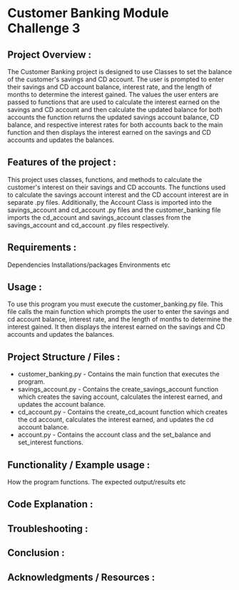 # Customer Banking Module Challenge 3
## Project Overview :
<p> The Customer Banking project is designed to use Classes to set the balance of the customer's savings and CD account.  The user is prompted to enter their savings and CD account balance, interest rate, and the length of months to determine the interest gained. The values the user enters are passed to functions  that are used to calculate the interest earned on the savings and CD account and then calculate the updated balance for both accounts the function returns the updated savings account balance, CD balance, and respective interest rates for both accounts back to the main function and then displays the interest earned on the savings and CD accounts and updates the balances.</p>

## Features of the project :
<p>This project uses classes, functions, and methods to calculate the customer's interest on their savings and CD accounts. The functions used to calculate the savings account interest and the CD account interest are
in separate .py files. Additionally, the Account Class is imported into the savings_account and cd_account .py files and the customer_banking file imports the cd_account and savings_account classes from the savings_account and cd_account .py files respectively.</p>	

## Requirements :
Dependencies
Installations/packages
Environments
etc

## Usage :
<p>To use this program you must execute the customer_banking.py file.  This file calls the main function which prompts the user to enter the savings and cd account balance, interest rate, and the length of months to determine the interest gained. It then displays the interest earned on the savings and CD accounts and updates the balances.</p>

## Project Structure / Files  :
<p>
<ul>
<li>customer_banking.py - Contains the main function that executes the program.</li>
<li>savings_account.py - Contains the create_savings_account function which creates the saving account, calculates the interest earned, and updates the account balance.</li>
<li>cd_account.py - Contains the create_cd_acount function which creates the cd account, calculates the interest earned, and updates the cd account balance.</li>
<li>account.py - Contains the account class and the set_balance and set_interest functions.</li>
</ul>
</p>

## Functionality / Example usage :
How the program functions.
The expected output/results
etc
## Code Explanation :
## Troubleshooting :
## Conclusion :
## Acknowledgments / Resources :
